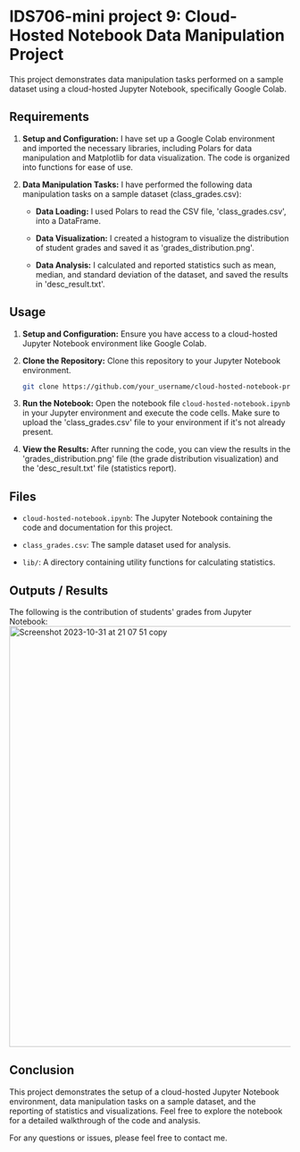 # IDS706-mini project 9:  Cloud-Hosted Notebook Data Manipulation Project

This project demonstrates data manipulation tasks performed on a sample dataset using a cloud-hosted Jupyter Notebook, specifically Google Colab.

## Requirements

1. **Setup and Configuration:** I have set up a Google Colab environment and imported the necessary libraries, including Polars for data manipulation and Matplotlib for data visualization. The code is organized into functions for ease of use.

2. **Data Manipulation Tasks:** I have performed the following data manipulation tasks on a sample dataset (class_grades.csv):

    - **Data Loading:** I used Polars to read the CSV file, 'class_grades.csv', into a DataFrame.

    - **Data Visualization:** I created a histogram to visualize the distribution of student grades and saved it as 'grades_distribution.png'.

    - **Data Analysis:** I calculated and reported statistics such as mean, median, and standard deviation of the dataset, and saved the results in 'desc_result.txt'.

## Usage

1. **Setup and Configuration:** Ensure you have access to a cloud-hosted Jupyter Notebook environment like Google Colab.

2. **Clone the Repository:** Clone this repository to your Jupyter Notebook environment.

    ```bash
    git clone https://github.com/your_username/cloud-hosted-notebook-project.git
    ```

3. **Run the Notebook:** Open the notebook file `cloud-hosted-notebook.ipynb` in your Jupyter environment and execute the code cells. Make sure to upload the 'class_grades.csv' file to your environment if it's not already present.

4. **View the Results:** After running the code, you can view the results in the 'grades_distribution.png' file (the grade distribution visualization) and the 'desc_result.txt' file (statistics report).

## Files

- `cloud-hosted-notebook.ipynb`: The Jupyter Notebook containing the code and documentation for this project.

- `class_grades.csv`: The sample dataset used for analysis.

- `lib/`: A directory containing utility functions for calculating statistics.

## Outputs / Results
The following is the contribution of students' grades from Jupyter Notebook:
<img width="752" alt="Screenshot 2023-10-31 at 21 07 51 copy" src="https://github.com/nogibjj/mini-proj9-rc/assets/123079408/bb6f7d61-4452-45af-8419-7b05b848b884">


## Conclusion

This project demonstrates the setup of a cloud-hosted Jupyter Notebook environment, data manipulation tasks on a sample dataset, and the reporting of statistics and visualizations. Feel free to explore the notebook for a detailed walkthrough of the code and analysis.

For any questions or issues, please feel free to contact me.

